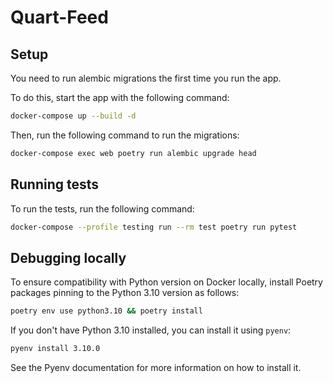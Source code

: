# Quart-Feed

## Setup
You need to run alembic migrations the first time you run the app. 

To do this, start the app with the following command:
```bash
docker-compose up --build -d
```

Then, run the following command to run the migrations:  
```bash
docker-compose exec web poetry run alembic upgrade head
```

## Running tests

To run the tests, run the following command:
```bash
docker-compose --profile testing run --rm test poetry run pytest
```

## Debugging locally

To ensure compatibility with Python version on Docker locally, install Poetry packages pinning to the Python 3.10 version as follows:
```bash
poetry env use python3.10 && poetry install
```

If you don't have Python 3.10 installed, you can install it using `pyenv`:
```bash
pyenv install 3.10.0
```

See the Pyenv documentation for more information on how to install it.
